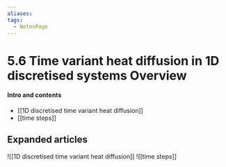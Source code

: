 ```yaml
---
aliases: 
tags:
  - NotesPage
---
```


# 5.6 Time variant heat diffusion in 1D discretised systems Overview

#### Intro and contents
- [[1D discretised time variant heat diffusion]]
- [[time steps]] 


## Expanded articles
![[1D discretised time variant heat diffusion]]
![[time steps]] 
